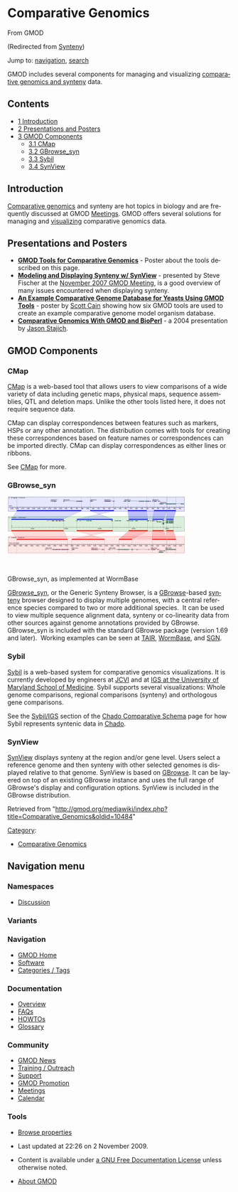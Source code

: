 <div id="mw-page-base" class="noprint">

</div>

<div id="mw-head-base" class="noprint">

</div>

<div id="content" class="mw-body" role="main">

<span id="top"></span>

<div id="mw-js-message" style="display:none;">

</div>



# <span dir="auto">Comparative Genomics</span>

<div id="bodyContent">

<div id="siteSub">

From GMOD

</div>

<div id="contentSub">

(Redirected from
[Synteny](http://gmod.org/mediawiki/index.php?title=Synteny&redirect=no "Synteny"))

</div>

<div id="jump-to-nav" class="mw-jump">

Jump to: [navigation](#mw-navigation), [search](#p-search)

</div>

<div id="mw-content-text" class="mw-content-ltr" lang="en" dir="ltr">

GMOD includes several components for managing and visualizing
[comparative genomics and
synteny](Category:Comparative_Genomics "Category:Comparative Genomics")
data.

<div id="toc" class="toc">

<div id="toctitle">

## Contents

</div>

- [<span class="tocnumber">1</span>
  <span class="toctext">Introduction</span>](#Introduction)
- [<span class="tocnumber">2</span> <span class="toctext">Presentations
  and Posters</span>](#Presentations_and_Posters)
- [<span class="tocnumber">3</span> <span class="toctext">GMOD
  Components</span>](#GMOD_Components)
  - [<span class="tocnumber">3.1</span>
    <span class="toctext">CMap</span>](#CMap)
  - [<span class="tocnumber">3.2</span>
    <span class="toctext">GBrowse_syn</span>](#GBrowse_syn)
  - [<span class="tocnumber">3.3</span>
    <span class="toctext">Sybil</span>](#Sybil)
  - [<span class="tocnumber">3.4</span>
    <span class="toctext">SynView</span>](#SynView)

</div>

## <span id="Introduction" class="mw-headline">Introduction</span>

[Comparative
genomics](Category:Comparative_Genomics "Category:Comparative Genomics")
and synteny are hot topics in biology and are frequently discussed at
GMOD [Meetings](Meetings "Meetings"). GMOD offers several solutions for
managing and [visualizing](Visualization "Visualization") comparative
genomics data.

## <span id="Presentations_and_Posters" class="mw-headline">Presentations and Posters</span>

- **<a
  href="../mediawiki/images/c/cf/GMODToolsForComparativeGenomicsIGERTPoster.pdf"
  class="internal"
  title="GMODToolsForComparativeGenomicsIGERTPoster.pdf">GMOD Tools for
  Comparative Genomics</a>** - Poster about the tools described on this
  page.
- **<a href="../mediawiki/images/1/19/SyntenyModeling.pdf" class="internal"
  title="SyntenyModeling.pdf">Modeling and Displaying Synteny w/
  SynView</a>** - presented by Steve Fischer at the [November 2007 GMOD
  Meeting](November_2007_GMOD_Meeting "November 2007 GMOD Meeting"), is
  a good overview of many issues encountered when displaying synteny.
- **<a href="../mediawiki/images/d/d1/BoG2006.pdf" class="internal"
  title="BoG2006.pdf">An Example Comparative Genome Database for Yeasts
  Using GMOD Tools</a>** - poster by [Scott
  Cain](User:Scott "User:Scott") showing how six GMOD tools are used to
  create an example comparative genome model organism database.
- **<a href="../mediawiki/images/6/61/04-Stajich_NESCENT_GMOD.pdf"
  class="internal" title="04-Stajich NESCENT GMOD.pdf">Comparative
  Genomics With GMOD and BioPerl</a>** - a 2004 presentation by [Jason
  Stajich](User:Stajich "User:Stajich").

## <span id="GMOD_Components" class="mw-headline">GMOD Components</span>

### <span id="CMap" class="mw-headline">CMap</span>

[CMap](CMap.1 "CMap") is a web-based tool that allows users to view
comparisons of a wide variety of data including genetic maps, physical
maps, sequence assemblies, QTL and deletion maps. Unlike the other tools
listed here, it does not require sequence data.

CMap can display correspondences between features such as markers, HSPs
or any other annotation. The distribution comes with tools for creating
these correspondences based on feature names or correspondences can be
imported directly. CMap can display correspondences as either lines or
ribbons.

See [CMap](CMap.1 "CMap") for more.

### <span id="GBrowse_syn" class="mw-headline">GBrowse_syn</span>

<div class="thumb tright">

<div class="thumbinner" style="width:402px;">

<a href="File:GBrowse_syn.png" class="image"><img
src="../mediawiki/images/thumb/0/06/GBrowse_syn.png/400px-GBrowse_syn.png"
class="thumbimage"
srcset="../mediawiki/images/thumb/0/06/GBrowse_syn.png/600px-GBrowse_syn.png 1.5x, ../mediawiki/images/thumb/0/06/GBrowse_syn.png/800px-GBrowse_syn.png 2x"
width="400" height="128" /></a>

<div class="thumbcaption">

<div class="magnify">

<a href="File:GBrowse_syn.png" class="internal" title="Enlarge"><img
src="../mediawiki/skins/common/images/magnify-clip.png" width="15"
height="11" /></a>

</div>

GBrowse_syn, as implemented at WormBase

</div>

</div>

</div>

[GBrowse_syn](GBrowse_syn.1 "GBrowse syn"), or the Generic Synteny
Browser, is a [GBrowse](GBrowse.1 "GBrowse")-based
<a href="Synteny" class="mw-redirect" title="Synteny">synteny</a>
browser designed to display multiple genomes, with a central reference
species compared to two or more additional species.  It can be used to
view multiple sequence alignment data, synteny or co-linearity data from
other sources against genome annotations provided by GBrowse.
GBrowse_syn is included with the standard GBrowse package (version 1.69
and later).  Working examples can be seen at <a
href="http://www.arabidopsis.org/cgi-bin/gbrowse_syn/arabidopsis/?name=Chr1%3A8367000..8370501"
class="external text" rel="nofollow">TAIR</a>, <span class="pops"><a
href="http://dev.wormbase.org/db/seq/gbrowse_syn/compara?search_src=Cele;name=X:1050001..1150000"
class="external text" rel="nofollow">WormBase</a></span>, and
<a href="http://solgenomics.net/gbrowse2/bin/gbrowse_syn/sol3/"
class="external text" rel="nofollow">SGN</a>.

### <span id="Sybil" class="mw-headline">Sybil</span>

[Sybil](Sybil "Sybil") is a web-based system for comparative genomics
visualizations. It is currently developed by engineers at
<a href="http://jcvi.org" class="external text" rel="nofollow">JCVI</a>
and at <a href="http://medschool.umaryland.edu" class="external text"
rel="nofollow">IGS at the University of Maryland School of Medicine</a>.
Sybil supports several visualizations: Whole genome comparisons,
regional comparisons (synteny) and orthologous gene comparisons.

See the
[Sybil/IGS](Chado_Comparative_Schema#Sybil.2FIGS "Chado Comparative Schema")
section of the [Chado Comparative
Schema](Chado_Comparative_Schema "Chado Comparative Schema") page for
how Sybil represents syntenic data in
<a href="Chado" class="mw-redirect" title="Chado">Chado</a>.

### <span id="SynView" class="mw-headline">SynView</span>

[SynView](SynView "SynView") displays synteny at the region and/or gene
level. Users select a reference genome and then synteny with other
selected genomes is displayed relative to that genome. SynView is based
on [GBrowse](GBrowse.1 "GBrowse"). It can be layered on top of an
existing GBrowse instance and uses the full range of GBrowse's display
and configuration options. SynView is included in the GBrowse
distribution.

</div>

<div class="printfooter">

Retrieved from
"<http://gmod.org/mediawiki/index.php?title=Comparative_Genomics&oldid=10484>"

</div>

<div id="catlinks" class="catlinks">

<div id="mw-normal-catlinks" class="mw-normal-catlinks">

[Category](Special:Categories "Special:Categories"):

- [Comparative
  Genomics](Category:Comparative_Genomics "Category:Comparative Genomics")

</div>

</div>

<div class="visualClear">

</div>

</div>

</div>

<div id="mw-navigation">

## Navigation menu

<div id="mw-head">



<div id="left-navigation">

<div id="p-namespaces" class="vectorTabs" role="navigation"
aria-labelledby="p-namespaces-label">

### Namespaces


- <span id="ca-talk"><a
  href="http://gmod.org/mediawiki/index.php?title=Talk:Comparative_Genomics&amp;action=edit&amp;redlink=1"
  accesskey="t"
  title="Discussion about the content page [t]">Discussion</a></span>

</div>

<div id="p-variants" class="vectorMenu emptyPortlet" role="navigation"
aria-labelledby="p-variants-label">

### 

### Variants[](#)

<div class="menu">

</div>

</div>

</div>





</div>

</div>

</div>

<div id="mw-panel">

<div id="p-logo" role="banner">

<a href="Main_Page"
style="background-image: url(../images/GMOD-cogs.png);"
title="Visit the main page"></a>

</div>

<div id="p-Navigation" class="portal" role="navigation"
aria-labelledby="p-Navigation-label">

### Navigation

<div class="body">

- <span id="n-GMOD-Home">[GMOD Home](Main_Page)</span>
- <span id="n-Software">[Software](GMOD_Components)</span>
- <span id="n-Categories-.2F-Tags">[Categories /
  Tags](Categories)</span>

</div>

</div>

<div id="p-Documentation" class="portal" role="navigation"
aria-labelledby="p-Documentation-label">

### Documentation

<div class="body">

- <span id="n-Overview">[Overview](Overview)</span>
- <span id="n-FAQs">[FAQs](Category:FAQ)</span>
- <span id="n-HOWTOs">[HOWTOs](Category:HOWTO)</span>
- <span id="n-Glossary">[Glossary](Glossary)</span>

</div>

</div>

<div id="p-Community" class="portal" role="navigation"
aria-labelledby="p-Community-label">

### Community

<div class="body">

- <span id="n-GMOD-News">[GMOD News](GMOD_News)</span>
- <span id="n-Training-.2F-Outreach">[Training /
  Outreach](Training_and_Outreach)</span>
- <span id="n-Support">[Support](Support)</span>
- <span id="n-GMOD-Promotion">[GMOD Promotion](GMOD_Promotion)</span>
- <span id="n-Meetings">[Meetings](Meetings)</span>
- <span id="n-Calendar">[Calendar](Calendar)</span>

</div>

</div>

<div id="p-tb" class="portal" role="navigation"
aria-labelledby="p-tb-label">

### Tools

<div class="body">


- <span id="t-smwbrowselink"><a href="Special:Browse/Comparative_Genomics" rel="smw-browse">Browse
  properties</a></span>


</div>

</div>

</div>

</div>

<div id="footer" role="contentinfo">

- <span id="footer-info-lastmod">Last updated at 22:26 on 2 November
  2009.</span>
<!-- - <span id="footer-info-viewcount">82,474 page views.</span> -->
- <span id="footer-info-copyright">Content is available under
  <a href="http://www.gnu.org/licenses/fdl-1.3.html" class="external"
  rel="nofollow">a GNU Free Documentation License</a> unless otherwise
  noted.</span>

<!-- -->

- <span id="footer-places-about">[About
  GMOD](GMOD:About "GMOD:About")</span>

<!-- -->






</div>
